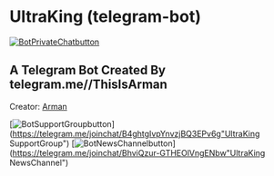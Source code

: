UltraKing (telegram-bot)
============

[![BotPrivateChatbutton](https://img.shields.io/badge/UltraKing-PrivateChat-purple.svg)](telegram.me/UltraKing "UltraKing PrivateChat")

A Telegram Bot Created By telegram.me//ThisIsArman  
------------
Creator: [Arman](telegram.me/ThisIsArman)

[![BotSupportGroupbutton](https://img.shields.io/badge/UltraKing-SupportGroup-yellow.svg)](https://telegram.me/joinchat/B4ghtgIvpYnvzjBQ3EPv6g"UltraKing SupportGroup")
[![BotNewsChannelbutton](https://img.shields.io/badge/UltraKing-NewsChannel-ff69b4.svg)](https://telegram.me/joinchat/BhviQzur-GTHEOlVngENbw"UltraKing NewsChannel")

